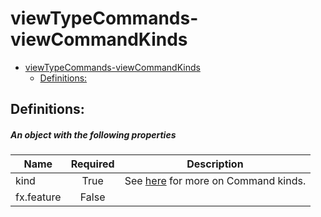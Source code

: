 <a name="viewtypecommands-viewcommandkinds"></a>
# viewTypeCommands-viewCommandKinds
* [viewTypeCommands-viewCommandKinds](#viewtypecommands-viewcommandkinds)
    * [Definitions:](#viewtypecommands-viewcommandkinds-definitions)

<a name="viewtypecommands-viewcommandkinds-definitions"></a>
## Definitions:
<a name="viewtypecommands-viewcommandkinds-definitions-an-object-with-the-following-properties"></a>
##### An object with the following properties
| Name | Required | Description
| ---|:--:|:--:|
|kind|True|See [here](dx-enum-viewCommandKinds-kind.md) for more on Command kinds.
|fx.feature|False|
